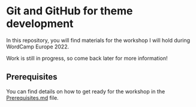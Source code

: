# Git and GitHub for theme development
In this repository, you will find materials for the workshop I will hold during WordCamp Europe 2022.

Work is still in progress, so come back later for more information!

## Prerequisites

You can find details on how to get ready for the workshop in the [Prerequisites.md](/Prerequisites.md) file.
